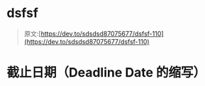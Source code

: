 # dsfsf

> 原文:[https://dev.to/sdsdsd87075677/dsfsf-110](https://dev.to/sdsdsd87075677/dsfsf-110)

# 截止日期（Deadline Date 的缩写）
